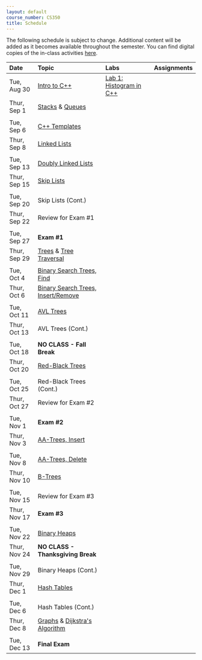 ```yaml
---
layout: default
course_number: CS350
title: Schedule
---
```


The following schedule is subject to change.
Additional content will be added as it becomes available throughout the semester.
You can find digital copies of the in-class activities [here](activities.html).


**Date**       | **Topic**                                                                                     |  **Labs**                                                   |  **Assignments**                                                           
:--------------|:----------------------------------------------------------------------------------------------|:------------------------------------------------------------|:-----------------------------------------------------------------------    
Tue, Aug 30    |  [Intro to C++](lectures/intro_to_C++.html)                                                   |  [Lab 1: Histogram in C++](labs/lab01.html)                 |                                                                          <!-- [Lab 1: Histogram in C++](labs/lab01.html) -->
Thur, Sep 1    |  [Stacks](lectures/Stacks_lecture.pdf) & [Queues](lectures/Queues_lecture.pdf)                |                                                             |                                                                          <!-- Stacks & Queues Activity --> <!-- [Lab 2: Postfix expression evaluator](labs/lab02.html) --> <!-- [Integer Array Stack (Due Sep 14 by 11:59 PM)](assign/assign01.html) -->
               |                                                                                               |                                                             |                                                                            
Tue, Sep 6     |  [C++ Templates](lectures/C++_templates.html)                                                 |                                                             |                                                                          <!-- [Lab 3: Value semantics in C++](labs/lab03.html) -->
Thur, Sep  8   |  [Linked Lists](lectures/LinkedList_lecture.pdf)                                              |                                                             |                                                                          <!-- [Lab 4: Benchmarking vector and list](labs/lab04.html) -->
               |                                                                                               |                                                             |                                                                            
Tue, Sep 13    |  [Doubly Linked Lists](lectures/DoublyLinkedList_lecture.pdf)                                 |                                                             |                                                                          <!-- [Lab 5: Linked list implementation](labs/lab05.html) --> <!-- [Doubly Linked List (Due Sep 21 by 11:59 PM)](assign/assign02.html) -->
Thur, Sep 15   |  [Skip Lists](lectures/Skip_Lists.pdf)                                                        |                                                             |                                                                          <!-- SkipList Find Activity -->
               |                                                                                               |                                                             |                                                                            
Tue, Sep 20    |  Skip Lists (Cont.)                                                                           |                                                             |                                                                          <!-- SkipList Insert Activity --> <!-- [SkipList (Due Sep 28 by 11:59 PM)](assign/assign03.html) -->
Thur, Sep 22   |  Review for Exam #1                                                                           |                                                             |                                                                            
               |                                                                                               |                                                             |                                                                            
Tue, Sep 27    |  **Exam #1**                                                                                  |                                                             |                                                                            
Thur, Sep 29   |  [Trees](lectures/Trees_lecture.pdf) & [Tree Traversal](lectures/Tree_Traversal_lecture.pdf)  |                                                             |                                                                          <!--[Lab 6: Binary tree traversal algorithms](labs/lab06.html) --> <!-- [RandomArt (Due Oct 12 by 11:59 PM)](assign/assign04.html) -->
               |                                                                                               |                                                             |                                                                            
Tue, Oct 4     |  [Binary Search Trees, Find](lectures/Binary_Search_Trees.pdf)                                |                                                             |                                                                          <!-- [Lab 7: Binary search trees](labs/lab07.html) -->
Thur, Oct 6    |  [Binary Search Trees, Insert/Remove](lectures/Binary_Search_Trees.pdf)                       |                                                             |                                                                            
               |                                                                                               |                                                             |                                                                            
Tue, Oct 11    |  [AVL Trees](lectures/AVL_Trees.pdf)                                                          |                                                             |                                                                          <!-- AVL Insert Activity --> <!-- [BST (Due Oct 30 by 11:59 PM)](assign/assign05.html) -->
Thur, Oct 13   |  AVL Trees (Cont.)                                                                            |                                                             |                                                                          <!-- AVL Remove Activity -->
               |                                                                                               |                                                             |                                                                            
Tue, Oct 18    |  **NO CLASS - Fall Break**                                                                    |                                                             |                                                                            
Thur, Oct 20   |  [Red-Black Trees](lectures/Red-Black_Trees.pdf)                                              |                                                             |                                                                          <!-- RB Insert Activity #1 -->
               |                                                                                               |                                                             |                                                                            
Tue, Oct 25    |  Red-Black Trees (Cont.)                                                                      |                                                             |                                                                          <!-- RB Insert Activity #2 -->
Thur, Oct 27   |  Review for Exam #2                                                                           |                                                             |                                                                            
               |                                                                                               |                                                             |                                                                            
Tue, Nov 1     |  **Exam #2**                                                                                  |                                                             |                                                                            
Thur, Nov 3    |  [AA-Trees, Insert](lectures/AA-tree_lecture.pdf)                                             |                                                             |                                                                          <!-- AA Insert Activity --> <!-- [AATree (Due Nov 17 by 11:59 PM)](assign/assign06.html) -->
               |                                                                                               |                                                             |                                                                            
Tue, Nov 8     |  [AA-Trees, Delete](lectures/AA-tree_lecture.pdf)                                             |                                                             |                                                                          <!-- AA Delete Activity -->
Thur, Nov 10   |  [B-Trees](lectures/B-Trees.pdf)                                                              |                                                             |                                                                          <!-- B-Trees Activity -->
               |                                                                                               |                                                             |                                                                            
Tue, Nov 15    |  Review for Exam #3                                                                           |                                                             |                                                                            
Thur, Nov 17   |  **Exam #3**                                                                                  |                                                             |                                                                            
               |                                                                                               |                                                             |                                                                            
Tue, Nov 22    |  [Binary Heaps](lectures/Heaps.pdf)                                                           |                                                             |                                                                          <!-- Binary Heap Activity --> <!-- [Binary Heap (Due Dec 7 by 11:59 PM)](assign/assign07.html) -->
Thur, Nov 24   |  **NO CLASS - Thanksgiving Break**                                                            |                                                             |                                                                            
               |                                                                                               |                                                             |                                                                            
Tue, Nov 29    |  Binary Heaps (Cont.)                                                                         |                                                             |                                                                            
Thur, Dec 1    |  [Hash Tables](lectures/Hash_Tables.pdf)                                                      |                                                             |                                                                          <!-- Hash Tables Activity --> <!-- [Hash Table (Due Dec 13 by 11:59 PM)](assign/assign08.html) -->
               |                                                                                               |                                                             |                                                                            
Tue, Dec  6    |  Hash Tables (Cont.)                                                                          |                                                             |                                                                            
Thur, Dec 8    |  [Graphs](lectures/Graphs.pdf) & [Dijkstra's Algorithm](lectures/Dijkstras_Algorithm.pdf)     |                                                             |                                                                            
               |                                                                                               |                                                             |                                                                            
Tue, Dec 13    |  **Final Exam**                                                                               |                                                             |                                                                        
